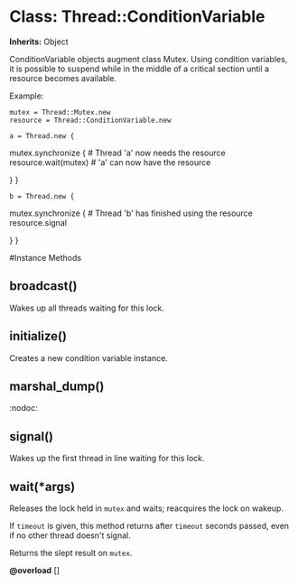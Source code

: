 # Class: Thread::ConditionVariable
**Inherits:** Object
    

ConditionVariable objects augment class Mutex. Using condition variables, it
is possible to suspend while in the middle of a critical section until a
resource becomes available.

Example:

    mutex = Thread::Mutex.new
    resource = Thread::ConditionVariable.new

    a = Thread.new {

mutex.synchronize {
    # Thread 'a' now needs the resource
    resource.wait(mutex)
    # 'a' can now have the resource

}
    }

    b = Thread.new {

mutex.synchronize {
    # Thread 'b' has finished using the resource
    resource.signal

}
    }



#Instance Methods
## broadcast() [](#method-i-broadcast)
Wakes up all threads waiting for this lock.

## initialize() [](#method-i-initialize)
Creates a new condition variable instance.

## marshal_dump() [](#method-i-marshal_dump)
:nodoc:

## signal() [](#method-i-signal)
Wakes up the first thread in line waiting for this lock.

## wait(*args) [](#method-i-wait)
Releases the lock held in `mutex` and waits; reacquires the lock on wakeup.

If `timeout` is given, this method returns after `timeout` seconds passed,
even if no other thread doesn't signal.

Returns the slept result on `mutex`.

**@overload** [] 

